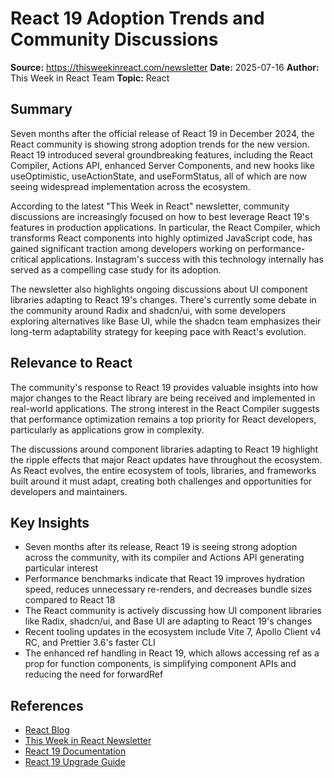 # React 19 Adoption Trends and Community Discussions

**Source:** https://thisweekinreact.com/newsletter
**Date:** 2025-07-16
**Author:** This Week in React Team
**Topic:** React

## Summary

Seven months after the official release of React 19 in December 2024, the React community is showing strong adoption trends for the new version. React 19 introduced several groundbreaking features, including the React Compiler, Actions API, enhanced Server Components, and new hooks like useOptimistic, useActionState, and useFormStatus, all of which are now seeing widespread implementation across the ecosystem.

According to the latest "This Week in React" newsletter, community discussions are increasingly focused on how to best leverage React 19's features in production applications. In particular, the React Compiler, which transforms React components into highly optimized JavaScript code, has gained significant traction among developers working on performance-critical applications. Instagram's success with this technology internally has served as a compelling case study for its adoption.

The newsletter also highlights ongoing discussions about UI component libraries adapting to React 19's changes. There's currently some debate in the community around Radix and shadcn/ui, with some developers exploring alternatives like Base UI, while the shadcn team emphasizes their long-term adaptability strategy for keeping pace with React's evolution.

## Relevance to React

The community's response to React 19 provides valuable insights into how major changes to the React library are being received and implemented in real-world applications. The strong interest in the React Compiler suggests that performance optimization remains a top priority for React developers, particularly as applications grow in complexity.

The discussions around component libraries adapting to React 19 highlight the ripple effects that major React updates have throughout the ecosystem. As React evolves, the entire ecosystem of tools, libraries, and frameworks built around it must adapt, creating both challenges and opportunities for developers and maintainers.

## Key Insights

- Seven months after its release, React 19 is seeing strong adoption across the community, with its compiler and Actions API generating particular interest
- Performance benchmarks indicate that React 19 improves hydration speed, reduces unnecessary re-renders, and decreases bundle sizes compared to React 18
- The React community is actively discussing how UI component libraries like Radix, shadcn/ui, and Base UI are adapting to React 19's changes
- Recent tooling updates in the ecosystem include Vite 7, Apollo Client v4 RC, and Prettier 3.6's faster CLI
- The enhanced ref handling in React 19, which allows accessing ref as a prop for function components, is simplifying component APIs and reducing the need for forwardRef

## References

- [React Blog](https://react.dev/blog)
- [This Week in React Newsletter](https://thisweekinreact.com/newsletter)
- [React 19 Documentation](https://react.dev/blog/2024/12/05/react-19)
- [React 19 Upgrade Guide](https://react.dev/blog/2024/04/25/react-19-upgrade-guide)